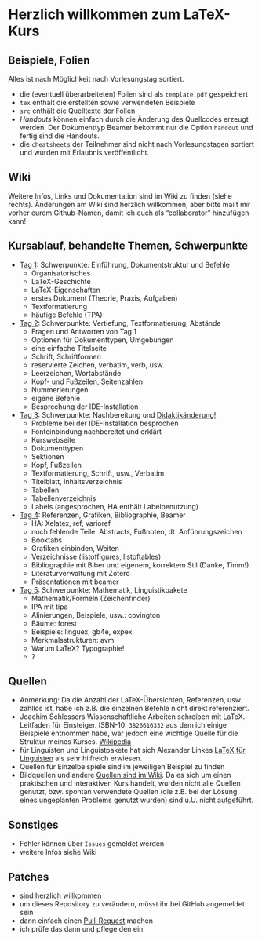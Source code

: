 # Herzlich willkommen zum LaTeX-Kurs

## Beispiele, Folien

Alles ist nach Möglichkeit nach Vorlesungstag sortiert.

 - die (eventuell überarbeiteten) Folien sind als ``template.pdf`` gespeichert
 - ``tex`` enthält die erstellten sowie verwendeten Beispiele
 - ``src`` enthält die Quelltexte der Folien
 - *Handouts* können einfach durch die Änderung des Quellcodes erzeugt werden. Der Dokumenttyp Beamer bekommt nur die Option ``handout`` und fertig sind die Handouts.
 - die ``cheatsheets`` der Teilnehmer sind nicht nach Vorlesungstagen sortiert und wurden mit Erlaubnis veröffentlicht.

## Wiki

Weitere Infos, Links und Dokumentation sind im Wiki zu finden (siehe rechts).
Änderungen am Wiki sind herzlich willkommen, aber bitte mailt mir vorher eurem
Github-Namen, damit ich euch als “collaborator” hinzufügen kann!

## Kursablauf, behandelte Themen, Schwerpunkte

 - [Tag 1](https://github.com/inktrap/LaTeXKurs/blob/master/1/template.pdf): Schwerpunkte: Einführung, Dokumentstruktur und Befehle
    - Organisatorisches
    - LaTeX-Geschichte
    - LaTeX-Eigenschaften
    - erstes Dokument (Theorie, Praxis, Aufgaben)
    - Textformatierung
    - häufige Befehle (TPA)
 - [Tag 2](https://github.com/inktrap/LaTeXKurs/blob/master/2/template.pdf): Schwerpunkte: Vertiefung, Textformatierung, Abstände
    - Fragen und Antworten von Tag 1
    - Optionen für Dokumenttypen, Umgebungen
    - eine einfache Titelseite
    - Schrift, Schriftformen
    - reservierte Zeichen, verbatim, verb, usw.
    - Leerzeichen, Wortabstände
    - Kopf- und Fußzeilen, Seitenzahlen
    - Nummerierungen
    - eigene Befehle
    - Besprechung der IDE-Installation
 - [Tag 3](https://github.com/inktrap/LaTeXKurs/blob/master/3/template.pdf): Schwerpunkte: Nachbereitung und [Didaktikänderung!](https://github.com/inktrap/LaTeXKurs/wiki/Didactic)
    - Probleme bei der IDE-Installation besprochen
    - Fonteinbindung nachbereitet und erklärt
    - Kurswebseite
    - Dokumenttypen
    - Sektionen
    - Kopf, Fußzeilen
    - Textformatierung, Schrift, usw., Verbatim
    - Titelblatt, Inhaltsverzeichnis
    - Tabellen
    - Tabellenverzeichnis
    - Labels (angesprochen, HA enthält Labelbenutzung)
 - [Tag 4](https://github.com/inktrap/LaTeXKurs/blob/master/4/template.pdf): Referenzen, Grafiken, Bibliographie, Beamer
    - HA: Xelatex, ref, varioref
    - noch fehlende Teile: Abstracts, Fußnoten, dt. Anführungszeichen
    - Booktabs
    - Grafiken einbinden, Weiten
    - Verzeichnisse (listoffigures, listoftables)
    - Bibliographie mit Biber und eigenem, korrektem Stil (Danke, Timm!)
    - Literaturverwaltung mit Zotero
    - Präsentationen mit beamer
 - [Tag 5](https://github.com/inktrap/LaTeXKurs/blob/master/5/template.pdf): Schwerpunkte: Mathematik, Linguistikpakete
    - Mathematik/Formeln (Zeichenfinder)
    - IPA mit tipa
    - Alinierungen, Beispiele, usw.: covington
    - Bäume: forest
    - Beispiele: linguex, gb4e, expex
    - Merkmalsstrukturen: avm
    - Warum LaTeX? Typographie!
    - ?

## Quellen

 - Anmerkung: Da die Anzahl der LaTeX-Übersichten, Referenzen, usw. zahllos ist, habe ich z.B. die einzelnen Befehle nicht direkt referenziert.
 - Joachim Schlossers Wissenschaftliche Arbeiten schreiben mit LaTeX. Leitfaden für Einsteiger. ISBN-10: ``3826616332`` aus dem ich einige Beispiele entnommen habe, war jedoch eine wichtige Quelle für die Struktur meines Kurses. [Wikipedia](https://de.wikipedia.org/w/index.php?title=Spezial%3AISBN-Suche&isbn=3826616332)
 - für Linguisten und Linguistpakete hat sich Alexander Linkes [LaTeX für Linguisten](http://homepage.ruhr-uni-bochum.de/Alexander.Linke-2/linguistik/LaTeX/downloads/latex_fuer_linguisten.pdf) als sehr hilfreich erwiesen.
 - Quellen für Einzelbeispiele sind im jeweiligen Beispiel zu finden
 - Bildquellen und andere [Quellen sind im Wiki](https://github.com/inktrap/LaTeXKurs/wiki/Sources). Da es sich um einen praktischen und interaktiven Kurs handelt, wurden nicht alle Quellen genutzt, bzw. spontan verwendete Quellen (die z.B. bei der Lösung eines ungeplanten Problems genutzt wurden) sind u.U. nicht aufgeführt.


## Sonstiges

 - Fehler können über ``Issues`` gemeldet werden
 - weitere Infos siehe Wiki

## Patches

 - sind herzlich willkommen
 - um dieses Repository zu verändern, müsst ihr bei GitHub angemeldet sein
 - dann einfach einen [Pull-Request](https://help.github.com/articles/using-pull-requests/) machen
 - ich prüfe das dann und pflege den ein

